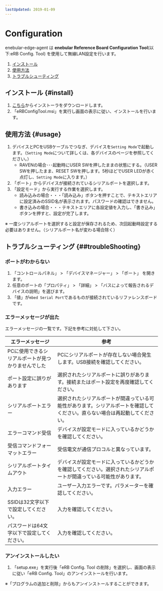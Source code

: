 ```yaml
---
lastUpdated: 2019-01-09
---
```


# Configuration

enebular-edge-agent は **enebular Reference Board Configuration Tool**(以下:eRB Config. Tool) を使用して無線LAN設定を行います。

1. [インストール](#install)
1. [使用方法](#usage)
1. [トラブルシューティング](#troubleShooting)

## インストール {#install}

1. [こちら](https://download.enebular.com/eRB-Config-Tool/eRBConfigTool.msi)からインストーラをダウンロードします。
1. 「eRBConfigTool.msi」を実行し画面の表示に従い、インストールを行います。

## 使用方法 {#usage}

1. デバイスとPCをUSBケーブルでつなぎ、デバイスを`Setting Mode`で起動します。（`Setting Mode`について詳しくは、各デバイスのページを参照してください。）
    - RAVENの場合･･･起動時にUSER SWを押したままの状態にする。（USER SWを押したまま、RESET SWを押します。5秒ほどでUSER LEDが赤く点灯し、`Setting Mode`に入ります。）
1. 「ポート」からデバイスが接続されているシリアルポートを選択します。
1. 「設定モード」から実行する作業を選択します。
    - 読み込みの場合・・・「読み込み」ボタンを押すことで、テキストエリアに設定済みのSSID名が表示されます。パスワードの確認はできません。
    - 書き込みの場合・・・テキストエリアに各設定値を入力し、「書き込み」ボタンを押すと、設定が完了します。

※ 一度シリアルポートを選択すると設定が保存されるため、次回起動時設定する必要はありません。（シリアルポート名が変わる場合除く）

## トラブルシューティング {##troubleShooting}

### ポートがわからない

1. 「コントロールパネル」 > 「デバイスマネージャー」 > 「ポート」 を開きます。
1.  任意のポートの「プロパティ」 > 「詳細」 > 「バスによって報告されるデバイスの説明」を選びます。
1. 「値」が`mbed Serial Port`であるものが接続されているリファレンスボードです。

### エラーメッセージが出た

エラーメッセージの一覧です。下記を参考に対処して下さい。

| エラーメッセージ | 参考 |
| --------- | ----------  |
| PCに使用できるシリアルポートが見つかりませんでした | PCにシリアルポートが存在しない場合発生します。USB接続を確認してください。|
| ポート設定に誤りがあります | 選択されたシリアルポートに誤りがあります。接続またはポート設定を再度確認してください。
| シリアルポートエラー| 選択されたシリアルポートが間違っている可能性があります。シリアルポートを確認してください。直らない場合は再起動してください。|
| エラーコマンド受信| デバイスが設定モードに入っているかどうかを確認してください。|
| 受信コマンドフォーマットエラー| 受信電文が通信プロコルと異なっています。|
| シリアルポートタイムアウト | デバイスが設定モードに入っているかどうかを確認してください。選択されたシリアルポートが間違っている可能性があります。|
| 入力エラー |ユーザー入力エラーです。パラメーターを確認してください。|
| SSIDは32文字以下で設定してください。| 入力を確認してください。 |
| パスワードは64文字以下で設定してください。| 入力を確認してください。 |

### アンインストールしたい

1. 「setup.exe」を実行後「eRB Config. Tool の削除」を選択し、画面の表示に従い「eRB Config. Tool」のアンインストールを行います。

※「プログラムの追加と削除」からもアンインストールすることができます。